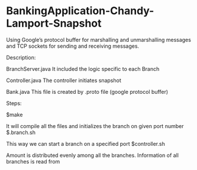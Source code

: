 # BankingApplication-Chandy-Lamport-Snapshot
Using Google’s protocol buffer for marshalling and unmarshalling messages and TCP sockets for sending and receiving messages.

Description:

BranchServer.java
It included the logic specific to each Branch

Controller.java
The controller initiates snapshot

Bank.java
This file is created by .proto file (google protocol buffer)

Steps:

$make

It will compile all the files and initializes the branch on given port number
$.branch.sh <branch-name> <port-number>

This way we can start a branch on a specified port
$controller.sh <amount> <filename>

Amount is distributed evenly among all the branches. Information of all branches is read from <filename>

